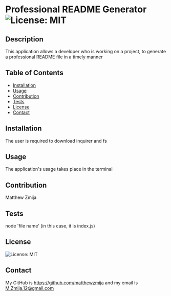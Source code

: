 # Professional README Generator ![License: MIT](https://img.shields.io/badge/License-MIT-blue.svg)

## Description
This application allows a developer who is working on a project, to generate a professional README file in a timely manner

## Table of Contents

- [Installation](#installation)
- [Usage](#usage)
- [Contribution](#contribution)
- [Tests](#tests)
- [License](#license)
- [Contact](#contact)

## Installation
The user is required to download inquirer and fs

## Usage
The application's usage takes place in the terminal

## Contribution
Matthew Zmija

## Tests
node 'file name' (in this case, it is index.js)

## License
![License: MIT](https://img.shields.io/badge/License-MIT-blue.svg)

## Contact
My GitHub is https://github.com/matthewzmija and my email is M.Zmija.12@gmail.com